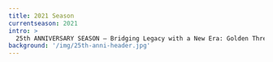 ```yaml
---
title: 2021 Season
currentseason: 2021
intro: >
  25th ANNIVERSARY SEASON – Bridging Legacy with a New Era: Golden Thread celebrates the lasting impact of 25 Years of Art, Activism, and Family while continuing to innovate and evolve with new digital programming!
background: '/img/25th-anni-header.jpg'
---
```


